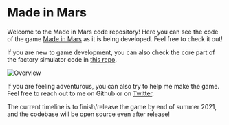# Made in Mars

Welcome to the Made in Mars code repository! Here you can see the code of the game [Made in Mars](http://madeinmarsgame.com/) as it is being developed. Feel free to check it out! 

If you are new to game development, you can also check the core part of the factory simulator code in [this repo](https://github.com/atahan-git/UnityFactorySimulator).

![Overview](/RandomOverview.gif)

If you are feeling adventurous, you can also try to help me make the game. Feel free to reach out to me on Github or on [Twitter](https://twitter.com/atahan_game_dev).

The current timeline is to finish/release the game by end of summer 2021, and the codebase will be open source even after release!

